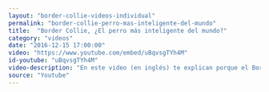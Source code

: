 ```yaml
---
layout: "border-collie-videos-individual"
permalink: "border-collie-perro-mas-inteligente-del-mundo"
title:  "Border Collie, ¿El perro más inteligente del mundo?"
category: "videos"
date: "2016-12-15 17:00:00"
video: "https://www.youtube.com/embed/uBqvsgTYh4M"
id-youtube: "uBqvsgTYh4M"
video-description: "En este video (en inglés) te explican porque el Border Collie está catalogado como el perro mas inteligente del mundo. Además te dan algunos consejos e información general sobre su comportamiento"
source: "Youtube"
---
```

